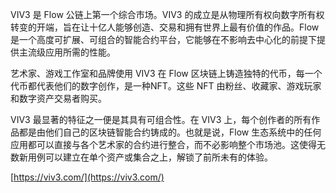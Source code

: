 VIV3 是 Flow 公链上第一个综合市场。VIV3 的成立是从物理所有权向数字所有权转变的开端，旨在让十亿人能够创造、交易和拥有世界上最有价值的作品。Flow 是一个高度可扩展、可组合的智能合约平台，它能够在不影响去中心化的前提下提供主流级应用所需的性能。
​

艺术家、游戏工作室和品牌使用 VIV3 在 Flow 区块链上铸造独特的代币，每一个代币都代表他们的数字创作，是一种NFT。这些 NFT 由粉丝、收藏家、游戏玩家和数字资产交易者购买。
​

VIV3 最显著的特征之一便是其具有可组合性。在 VIV3 上，每个创作者的所有作品都是由他们自己的区块链智能合约铸成的。也就是说，Flow 生态系统中的任何应用都可以直接与各个艺术家的合约进行整合，而不必影响整个市场池。这使得无数新用例可以建立在单个资产或集合之上，解锁了前所未有的体验。
​

[https://viv3.com/](https://viv3.com/)

